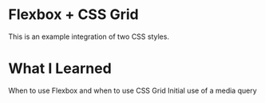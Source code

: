 # Flexbox + CSS Grid
This is an example integration of two CSS styles.

# What I Learned
When to use Flexbox and when to use CSS Grid
Initial use of a media query
